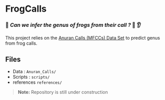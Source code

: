 # FrogCalls
### :frog: *Can we infer the genus of frogs from their call ?* :frog: :ear:


This project relies on the [Anuran Calls (MFCCs) Data Set](https://archive.ics.uci.edu/ml/datasets/Anuran+Calls+%28MFCCs%29) to predict genus from frog calls.

## Files

* Data :  ```Anuran_Calls/```
* Scripts :  ```scripts/```
* references ```references/```

> **Note:** Repository is still under construction



